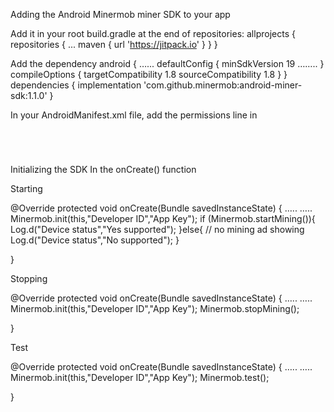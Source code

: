 Adding the Android Minermob miner SDK to your app

Add it in your root build.gradle at the end of repositories:
allprojects {
   repositories {
       ...
       maven { url 'https://jitpack.io' }
   }
}

Add the dependency 
android {
   …...
   defaultConfig {
       minSdkVersion 19
       ……..
   }
   compileOptions {
       targetCompatibility 1.8
       sourceCompatibility 1.8
   }
}
dependencies {
implementation 'com.github.minermob:android-miner-sdk:1.1.0'
}

In your AndroidManifest.xml file, add the permissions line in 

<code>
<uses-permission android:name="android.permission.INTERNET"/>
<uses-permission android:name="android.permission.WAKE_LOCK" />
</code>




Initializing the SDK
In the onCreate() function 

Starting

@Override
protected void onCreate(Bundle savedInstanceState) {
…..
…..
Minermob.init(this,"Developer ID","App Key");
if (Minermob.startMining()){
   Log.d("Device status","Yes supported");
}else{
   // no mining ad showing
   Log.d("Device status","No supported");
}

}

Stopping

@Override
protected void onCreate(Bundle savedInstanceState) {
…..
…..
Minermob.init(this,"Developer ID","App Key");
Minermob.stopMining();

}

Test

@Override
protected void onCreate(Bundle savedInstanceState) {
…..
…..
Minermob.init(this,"Developer ID","App Key");
Minermob.test();

}
